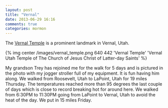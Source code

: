 ```yaml
---
layout: post
title: "Vernal"
date: 2013-06-29 16:16
comments: true
categories: mormon 
---
```

The [Vernal Temple](http://www.ldschurchtemples.com/vernal/) is a prominent landmark in Vernal, Utah.

{% img center /images/vernal_temple.png 640 442 'Vernal Temple' 'Vernal Utah Temple of The Church of Jesus Christ of Latter-day Saints' %}

My grandson Trey has rejoined me for the walk for 5 days and is pictured in the photo with my jogger stroller full of my equipment.  It is fun having him along.  We walked from Roosevelt, Utah to LaPoint, Utah for 19 miles Thursday.  The temperatures reached more than 95 degrees the last couple of days which is close to record breaking hot for around here.  We walked from 6:30PM to 11:30PM going from LaPoint to Vernal, Utah to avoid the heat of the day.  We put in 15 miles Friday.
